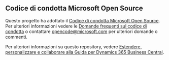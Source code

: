 ## <a name="microsoft-open-source-code-of-conduct"></a>Codice di condotta Microsoft Open Source

Questo progetto ha adottato il [Codice di condotta Microsoft Open Source](https://opensource.microsoft.com/codeofconduct/).
Per ulteriori informazioni vedere le [Domande frequenti sul codice di condotta](https://opensource.microsoft.com/codeofconduct/faq/) o contattare [opencode@microsoft.com](mailto:opencode@microsoft.com) per ulteriori domande o commenti.

Per ulteriori informazioni su questo repository, vedere [Estendere, personalizzare e collaborare alla Guida per Dynamics 365 Business Central](https://docs.microsoft.com/en-us/dynamics365/business-central/dev-itpro/help/contributor-guide).